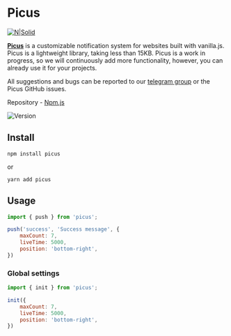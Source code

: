 # Picus

[![N|Solid](https://uncodegem.com/picus/banner.png)](https://uncodegem.com/picus)


[**Picus**](https://uncodegem.com/picus) is a customizable notification system for websites built with vanilla.js. Picus is a lightweight library, taking less than 15KB. Picus is a work in progress, so we will continuously add more functionality, however, you can already use it for your projects.

All suggestions and bugs can be reported to our [telegram group](http://t.me/gem_picus) or the Picus GitHub issues.

Repository - [Npm.js](https://www.npmjs.com/package/picus)

![Version](https://img.shields.io/npm/v/picus)

## Install

```
npm install picus
```
or
```
yarn add picus
```

## Usage
```jsx
import { push } from 'picus';

push('success', 'Success message', {
    maxCount: 7,
    liveTime: 5000,
    position: 'bottom-right',
})
```

### Global settings
```jsx
import { init } from 'picus';

init({
    maxCount: 7,
    liveTime: 5000,
    position: 'bottom-right',
})
```
